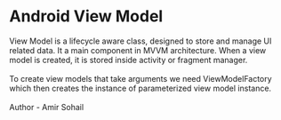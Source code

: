 # Android View Model

View Model is a lifecycle aware class, designed to store and manage UI related data. It a main component in MVVM architecture. When a view model is created, it is stored inside activity or fragment manager.
 <br><br>
To create view models that take arguments we need ViewModelFactory which then creates the instance of parameterized view model instance.
<br><br>
Author - Amir Sohail
